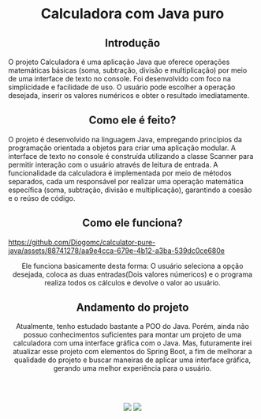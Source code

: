 <h1 align="center">Calculadora com Java puro</h1>


<h2 align="center">Introdução</h2>

<p>O projeto Calculadora é uma aplicação Java que oferece operações matemáticas básicas (soma, subtração,
  divisão e multiplicação) por meio de uma interface de texto no console. Foi desenvolvido com foco na simplicidade 
  e facilidade de uso. O usuário pode escolher a operação desejada, inserir os valores numéricos e obter o resultado imediatamente.</p>

  <h2 align="center">Como ele é feito?</h2>
  <p>O projeto é desenvolvido na linguagem Java, empregando princípios da programação orientada
    a objetos para criar uma aplicação modular. A interface de texto no console é construída utilizando a
    classe Scanner para permitir interação com o usuário através de leitura de entrada. A funcionalidade da
    calculadora é implementada por meio de métodos separados, cada um responsável por realizar 
    uma operação matemática específica (soma, subtração, divisão e multiplicação), garantindo a coesão e o reúso de código.</p>
  <h2 align="center">Como ele funciona?</h2>

https://github.com/Diogomc/calculator-pure-java/assets/88741278/aa9e4cca-679e-4b12-a3ba-539dc0ce680e

<p align="center">
  Ele funciona basicamente desta forma: O usuário seleciona a opção desejada, coloca as duas entradas(Dois valores númericos) e o programa realiza todos os cálculos e devolve o valor ao usuário.
</p>
  <h2 align="center">Andamento do projeto</h2>
<p align="center">
  Atualmente, tenho estudado bastante a POO do Java. Porém, ainda não possuo conhecimentos suficientes para montar um projeto de uma calculadora com uma interface gráfica com o Java. Mas, futuramente irei atualizar esse projeto com elementos do Spring Boot, a fim de melhorar a qualidade do projeto e buscar maneiras de aplicar uma interface gráfica, gerando uma melhor experiência para o usuário.
</p>
<br>
<br>
<p align="center">
<img class="#badges" loading="lazy" src="http://img.shields.io/static/v1?label=license&message=%20DMC&color=GREEN&style=for-the-badge"/>
<img id="#badges" loading="lazy" src="http://img.shields.io/static/v1?label=STATUS&message=EM%20DESENVOLVIMENTO&color=GREEN&style=for-the-badge"/>
</p>
  
